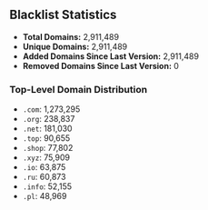## Blacklist Statistics

- **Total Domains:** 2,911,489
- **Unique Domains:** 2,911,489
- **Added Domains Since Last Version:** 2,911,489
- **Removed Domains Since Last Version:** 0

### Top-Level Domain Distribution

-  `.com`: 1,273,295
-  `.org`: 238,837
-  `.net`: 181,030
-  `.top`: 90,655
-  `.shop`: 77,802
-  `.xyz`: 75,909
-  `.io`: 63,875
-  `.ru`: 60,873
-  `.info`: 52,155
-  `.pl`: 48,969
